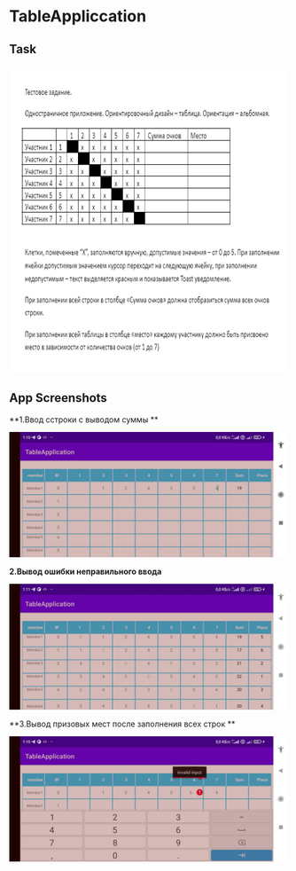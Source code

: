 # TableAppliccation
## Task
<img src="https://github.com/IceFroggit/TableApplication/blob/release_version/screenshots/%D0%A2%D0%B5%D1%81%D1%82%D0%BE%D0%B2%D0%BE%D0%B5_%D1%83%D1%81%D0%BB%D0%BE%D0%B2%D0%B8%D0%B5.png" width="555" height="555">


## App Screenshots
**1.Ввод cстроки с выводом суммы **
<div align="center">
<img src="https://github.com/IceFroggit/TableApplication/blob/release_version/screenshots/sum.jpg">
</div>

**2.Вывод ошибки неправильного ввода**
<div align="center">
<img src="https://github.com/IceFroggit/TableApplication/blob/release_version/screenshots/error.jpg">
</div>

**3.Вывод призовых мест после заполнения всех строк **
<div align="center">
<img src="https://github.com/IceFroggit/TableApplication/blob/release_version/screenshots/place.jpg">
</div>



